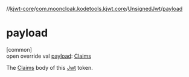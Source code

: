 //[kjwt-core](../../../index.md)/[com.mooncloak.kodetools.kjwt.core](../index.md)/[UnsignedJwt](index.md)/[payload](payload.md)

# payload

[common]\
open override val [payload](payload.md): [Claims](../-claims/index.md)

The [Claims](../-claims/index.md) body of this [Jwt](../-jwt/index.md) token.
